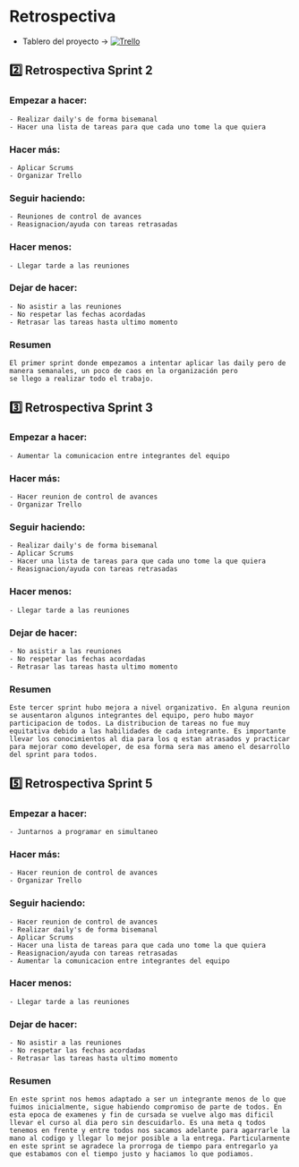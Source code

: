 # Retrospectiva

- Tablero del proyecto -> [![Trello](https://img.shields.io/badge/Trello-322566)](https://trello.com/b/URxae6n4/dh-grupo-2)

## 2️⃣ Retrospectiva Sprint 2

### Empezar a hacer: 
    - Realizar daily's de forma bisemanal
    - Hacer una lista de tareas para que cada uno tome la que quiera
### Hacer más:
    - Aplicar Scrums
    - Organizar Trello
### Seguir haciendo:
    - Reuniones de control de avances
    - Reasignacion/ayuda con tareas retrasadas
### Hacer menos:
    - Llegar tarde a las reuniones
### Dejar de hacer: 
    - No asistir a las reuniones
    - No respetar las fechas acordadas
    - Retrasar las tareas hasta ultimo momento

### Resumen
    El primer sprint donde empezamos a intentar aplicar las daily pero de manera semanales, un poco de caos en la organización pero 
    se llego a realizar todo el trabajo.



## 3️⃣ Retrospectiva Sprint 3

### Empezar a hacer: 
    - Aumentar la comunicacion entre integrantes del equipo
### Hacer más:
    - Hacer reunion de control de avances
    - Organizar Trello
### Seguir haciendo:
    - Realizar daily's de forma bisemanal
    - Aplicar Scrums
    - Hacer una lista de tareas para que cada uno tome la que quiera
    - Reasignacion/ayuda con tareas retrasadas
### Hacer menos:
    - Llegar tarde a las reuniones
### Dejar de hacer: 
    - No asistir a las reuniones
    - No respetar las fechas acordadas
    - Retrasar las tareas hasta ultimo momento

### Resumen
    Este tercer sprint hubo mejora a nivel organizativo. En alguna reunion se ausentaron algunos integrantes del equipo, pero hubo mayor participacion de todos. La distribucion de tareas no fue muy equitativa debido a las habilidades de cada integrante. Es importante llevar los conocimientos al dia para los q estan atrasados y practicar para mejorar como developer, de esa forma sera mas ameno el desarrollo del sprint para todos.



## 5️⃣ Retrospectiva Sprint 5

### Empezar a hacer: 
    - Juntarnos a programar en simultaneo
    
### Hacer más:
    - Hacer reunion de control de avances
    - Organizar Trello
### Seguir haciendo:
    - Hacer reunion de control de avances
    - Realizar daily's de forma bisemanal
    - Aplicar Scrums
    - Hacer una lista de tareas para que cada uno tome la que quiera
    - Reasignacion/ayuda con tareas retrasadas
    - Aumentar la comunicacion entre integrantes del equipo
### Hacer menos:
    - Llegar tarde a las reuniones
### Dejar de hacer: 
    - No asistir a las reuniones
    - No respetar las fechas acordadas
    - Retrasar las tareas hasta ultimo momento

### Resumen
    En este sprint nos hemos adaptado a ser un integrante menos de lo que fuimos inicialmente, sigue habiendo compromiso de parte de todos. En esta epoca de examenes y fin de cursada se vuelve algo mas dificil llevar el curso al dia pero sin descuidarlo. Es una meta q todos tenemos en frente y entre todos nos sacamos adelante para agarrarle la mano al codigo y llegar lo mejor posible a la entrega. Particularmente en este sprint se agradece la prorroga de tiempo para entregarlo ya que estabamos con el tiempo justo y haciamos lo que podiamos.